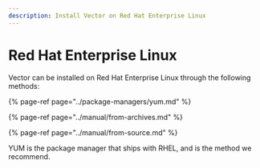 ```yaml
---
description: Install Vector on Red Hat Enterprise Linux
---
```


# Red Hat Enterprise Linux

Vector can be installed on Red Hat Enterprise Linux through the following methods:

{% page-ref page="../package-managers/yum.md" %}

{% page-ref page="../manual/from-archives.md" %}

{% page-ref page="../manual/from-source.md" %}

YUM is the package manager that ships with RHEL, and is the method we
recommend.



